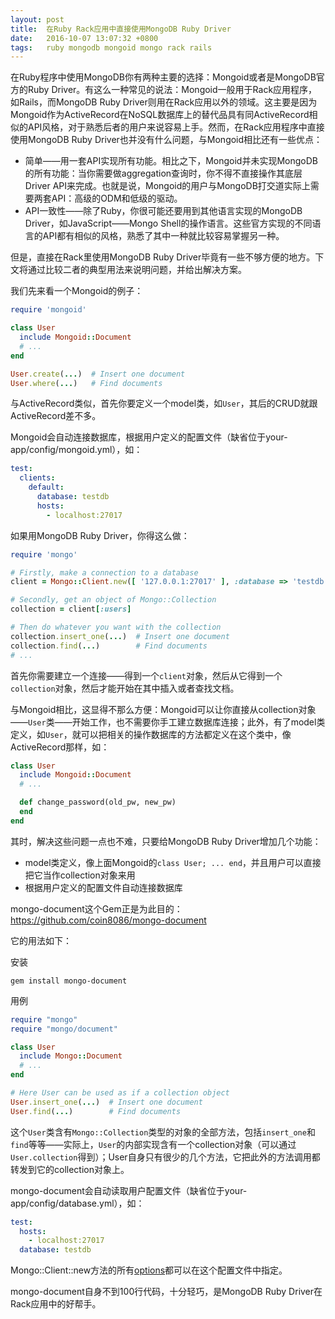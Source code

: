 ```yaml
---
layout: post
title:  在Ruby Rack应用中直接使用MongoDB Ruby Driver
date:   2016-10-07 13:07:32 +0800
tags:   ruby mongodb mongoid mongo rack rails
---
```


在Ruby程序中使用MongoDB你有两种主要的选择：Mongoid或者是MongoDB官方的Ruby Driver。有这么一种常见的说法：Mongoid一般用于Rack应用程序，如Rails，而MongoDB Ruby Driver则用在Rack应用以外的领域。这主要是因为Mongoid作为ActiveRecord在NoSQL数据库上的替代品具有同ActiveRecord相似的API风格，对于熟悉后者的用户来说容易上手。然而，在Rack应用程序中直接使用MongoDB Ruby Driver也并没有什么问题，与Mongoid相比还有一些优点：

* 简单——用一套API实现所有功能。相比之下，Mongoid并未实现MongoDB的所有功能：当你需要做aggregation查询时，你不得不直接操作其底层Driver API来完成。也就是说，Mongoid的用户与MongoDB打交道实际上需要两套API：高级的ODM和低级的驱动。
* API一致性——除了Ruby，你很可能还要用到其他语言实现的MongoDB Driver，如JavaScript——Mongo Shell的操作语言。这些官方实现的不同语言的API都有相似的风格，熟悉了其中一种就比较容易掌握另一种。

但是，直接在Rack里使用MongoDB Ruby Driver毕竟有一些不够方便的地方。下文将通过比较二者的典型用法来说明问题，并给出解决方案。

我们先来看一个Mongoid的例子：

```ruby
require 'mongoid'

class User
  include Mongoid::Document
  # ...
end

User.create(...)  # Insert one document
User.where(...)   # Find documents
```

与ActiveRecord类似，首先你要定义一个model类，如`User`，其后的CRUD就跟ActiveRecord差不多。

Mongoid会自动连接数据库，根据用户定义的配置文件（缺省位于your-app/config/mongoid.yml），如：

```yaml
test:
  clients:
    default:
      database: testdb
      hosts:
        - localhost:27017
```

如果用MongoDB Ruby Driver，你得这么做：

```ruby
require 'mongo'

# Firstly, make a connection to a database
client = Mongo::Client.new([ '127.0.0.1:27017' ], :database => 'testdb')

# Secondly, get an object of Mongo::Collection
collection = client[:users]

# Then do whatever you want with the collection
collection.insert_one(...)  # Insert one document
collection.find(...)        # Find documents
# ...
```

首先你需要建立一个连接——得到一个`client`对象，然后从它得到一个`collection`对象，然后才能开始在其中插入或者查找文档。

与Mongoid相比，这显得不那么方便：Mongoid可以让你直接从collection对象——`User`类——开始工作，也不需要你手工建立数据库连接；此外，有了model类定义，如`User`，就可以把相关的操作数据库的方法都定义在这个类中，像ActiveRecord那样，如：

```ruby
class User
  include Mongoid::Document
  # ...

  def change_password(old_pw, new_pw)
  end
end
```

其时，解决这些问题一点也不难，只要给MongoDB Ruby Driver增加几个功能：

* model类定义，像上面Mongoid的`class User; ... end`，并且用户可以直接把它当作collection对象来用
* 根据用户定义的配置文件自动连接数据库

mongo-document这个Gem正是为此目的：<https://github.com/coin8086/mongo-document>

它的用法如下：

安装
```
gem install mongo-document
```

用例

```ruby
require "mongo"
require "mongo/document"

class User
  include Mongo::Document
  # ...
end

# Here User can be used as if a collection object
User.insert_one(...)  # Insert one document
User.find(...)        # Find documents
```

这个`User`类含有`Mongo::Collection`类型的对象的全部方法，包括`insert_one`和`find`等等——实际上，`User`的内部实现含有一个collection对象（可以通过`User.collection`得到）；User自身只有很少的几个方法，它把此外的方法调用都转发到它的collection对象上。

mongo-document会自动读取用户配置文件（缺省位于your-app/config/database.yml），如：

```yaml
test:
  hosts:
    - localhost:27017
  database: testdb
```

Mongo::Client::new方法的所有[options](https://docs.mongodb.com/ruby-driver/v2.2/tutorials/ruby-driver-create-client/#ruby-driver-client-options)都可以在这个配置文件中指定。

mongo-document自身不到100行代码，十分轻巧，是MongoDB Ruby Driver在Rack应用中的好帮手。
